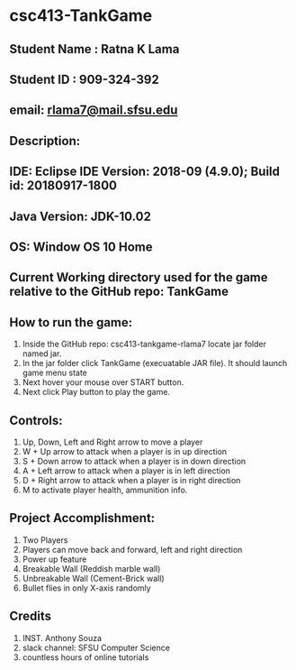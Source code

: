 # csc413-TankGame

## Student Name : Ratna K Lama
## Student ID : 909-324-392
## email: rlama7@mail.sfsu.edu

## Description:
## IDE: Eclipse IDE Version: 2018-09 (4.9.0); Build id: 20180917-1800
## Java Version: JDK-10.02
## OS: Window OS 10 Home
## Current Working directory used for the game relative to the GitHub repo: TankGame
## How to run the game: 
1) Inside the GitHub repo: csc413-tankgame-rlama7 locate jar folder named jar.
2) In the jar folder click TankGame (execuatable JAR file). It should launch game menu state
3) Next hover your mouse over START button.
4) Next click Play button to play the game.

## Controls: 
1) Up, Down, Left and Right arrow to move a player
2) W + Up arrow to attack when a player is in up direction
3) S + Down arrow to attack when a player is in down direction
4) A + Left arrow to attack when a player is in left direction 
5) D + Right arrow to attack when a player is in right direction
6) M to activate player health, ammunition info.

## Project Accomplishment:
1) Two Players
2) Players can move back and forward, left and right direction
3) Power up feature
4) Breakable Wall (Reddish marble wall)
5) Unbreakable Wall (Cement-Brick wall)
6) Bullet flies in only X-axis randomly

## Credits
1) INST. Anthony Souza
2) slack channel: SFSU Computer Science
3) countless hours of online tutorials
